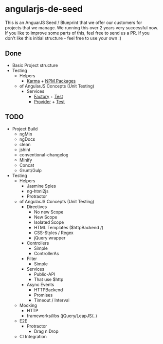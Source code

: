 angularjs-de-seed
=================

This is an AnguarJS Seed / Blueprint that we offer our customers for projects that we manage.
We running this over 2 years very successful now.
If you like to improve some parts of this, feel free to send us a PR.
If you don't like this initial structure - feel free to use your own :)

## Done
* Basic Project structure
* Testing
	* Helpers
		* [Karma](https://github.com/angularjs-de/angularjs-de-seed/blob/master/karma.conf.js) + [NPM Packages](https://github.com/angularjs-de/angularjs-de-seed/blob/master/package.json)
	* of AngularJS Concepts	(Unit Testing)
		* Services
			* [Factory](https://github.com/angularjs-de/angularjs-de-seed/blob/master/src/scripts/services/SimpleService.js) + [Test](https://github.com/angularjs-de/angularjs-de-seed/blob/master/test/unit/services/SimpleService.spec.js)
    		* [Provider](https://github.com/angularjs-de/angularjs-de-seed/blob/master/src/scripts/services/ProviderService.js) + [Test](https://github.com/angularjs-de/angularjs-de-seed/blob/master/test/unit/services/ProviderService.spec.js)

## TODO
* Project Build
    * ngMin
    * ngDocs
    * clean
    * jshint
    * conventional-changelog
    * Minify
    * Concat
    * Grunt/Gulp
* Testing
	* Helpers
		* Jasmine Spies
		* ng-html2js
		* Protractor
	* of AngularJS Concepts	(Unit Testing)
		* Directives
			* No new Scope
			* New Scope
			* Isolated Scope
			* HTML Templates ($httpBackend /)
			* CSS-Styles / Regex
			* jQuery wrapper
		* Controllers
			* Simple
			* ControllerAs
		* Filter
			* Simple
		* Services
			* Public-API
			* That use $http
		* Async Events
			* HTTPBackend
			* Promises
			* Timeout / Interval
	* Mocking
		* HTTP
		* frameworks/libs (jQuery/LeapJS/..)
	* E2E
		* Protractor
			* Drag n Drop
    * CI Integration